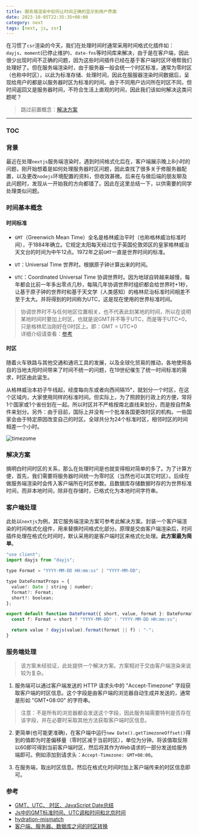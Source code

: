 ```yaml
---
title: 服务端渲染中如何让时间正确的显示到用户界面
date: 2023-10-05T22:35:35+08:00
category: next
tags: [next, js, ssr]
---
```


在习惯了`csr`渲染的今天，我们在处理时间时通常采用时间格式化插件如：`dayjs`、`moment`(已停止维护)、`date-fns`等时间库来解决，由于是在客户端，因此很少出现时间不正确的问题，因为这些时间插件已经在基于客户端时区环境帮我们处理好了。但在服务端渲染时，由于服务器一般会统一个时区标准，通常为零时区（也称中时区），以此为标准存储、处理时间，因此在服服器渲染时间数据后，呈现给用户的都是以服务器时区为标准的时间。由于不同用户访问所在时区不同，但时间返回又是服务器时间，不符合生活上直观的时间，因此我们该如何解决这类问题呢？

> 跳过前置概念：[解决方案](#前置处理)

---

### TOC

### 背景

最近在处理`nextjs`服务端渲染时，遇到时间格式化后在，客户端展示晚上8小时的问题，刚开始想着是如何处理服务器时区问题，因此查找了很多关于修服务器配置，以及更改`nodejs`环境配置的资料，但收效甚微。后来在与做后端的朋友聊及此问题时，发现从一开始我的方向都错了。因此在这里总结一下，以供需要的同学处理类似问题。


### 时间基本概念

#### 时间标准

- `GMT`（Greenwich Mean Time）全名是格林威治平时（也称格林威治标准时间），于1884年确立。它规定太阳每天经过位于英国伦敦郊区的皇家格林威治天文台的时间为中午12点。1972年之前`GMT`一直是世界时间的标准。

- `UT`：Universal Time 世界时。根据原子钟计算出来的时间。

- `UTC`：Coordinated Universal Time 协调世界时。因为地球自转越来越慢，每年都会比前一年多出零点几秒，每隔几年协调世界时组织都会给世界时+1秒，让基于原子钟的世界时和基于天文学（人类感知）的格林尼治标准时间相差不至于太大。并将得到的时间称为UTC，这是现在使用的世界标准时间。

> 协调世界时不与任何地区位置相关，也不代表此刻某地的时间，所以在说明某地时间时要加上时区，也就是说GMT并不等于UTC，而是等于UTC+0，只是格林尼治刚好在0时区上。即：GMT = UTC+0  
> 详细介绍请查看：[参考](#参考)

#### 时区

随着火车铁路与其他交通和通讯工具的发展，以及全球化贸易的推动，各地使用各自的当地太阳时间带来了时间不统一的问题，在19世纪催生了统一时间标准的需求，时区由此诞生。

从格林威治本初子午线起，经度每向东或者向西间隔15°，就划分一个时区，在这个区域内，大家使用同样的标准时间。但实际上，为了照顾到行政上的方便，常将1个国家或1个省份划在一起。所以时区并不严格按南北直线来划分，而是按自然条件来划分。另外：由于目前，国际上并没有一个批准各国更改时区的机构。一些国家会由于特定原因改变自己的时区。全球共分为24个标准时区，相邻时区的时间相差一个小时。

![timezome](https://s2.loli.net/2023/10/08/9DS2BdCLiWhkKXR.png)

### 解决方案

搞明白时间时区的关系，那么在处理时间是也就变得相对简单的多了。为了计算方便，首先，我们需要将服务器时间统一为零时区（当然也可以其它时区）。后续在做服务端渲染时会传入客户端所在时区参数。且数据库存储数据时存的为世界标准时间，而非本地时间，除非在存储时，已格式化为本地时间字符串。

### 客户端处理

此处以`nextjs`为例，其它服务端渲染方案可参考此解决方案。封装一个客户端渲染的时间格式化组件，用来替换时间格式化部分。原理是交由客户端渲染后，时间插件处理在格式化时间时，默认采用的是客户端时区来格式化处理。**此方案最为简单**。

```js
"use client";
import dayjs from "dayjs";

type Format = "YYYY-MM-DD HH:mm:ss" | "YYYY-MM-DD";

type DateFormatProps = {
  value?: Date | string | number;
  format?: Format;
  short?: boolean;
};

export default function DateFormat({ short, value, format }: DateFormatProps) {
  const f: Format = short ? "YYYY-MM-DD" : "YYYY-MM-DD HH:mm:ss";

  return value ? dayjs(value).format(format || f) : "-";
}
```

### 服务端处理

> 该方案未经验证，此处提供一个解决方案。方案相对于交由客户端渲染来说较为复杂。

1. 服务端可以通过客户端发送的 HTTP 请求头中的 "Accept-Timezone" 字段获取客户端的时区信息。这个字段是由客户端的浏览器自动生成并发送的，通常是形如 "GMT+08:00" 的字符串。

> 注意：不是所有的浏览器都会发送这个字段，因此服务端需要特判是否存在该字段，并在必要时采取其他方法获取客户端时区信息。


2. 更简单(也可能更准确)，在客户端中运行`new Date().getTimezoneOffset()`得到的值即为时差偏移量（零时区减于当前时区），单位为分钟。将该值取反除以60即可得到当前客户端时区，然后将其作为Web请求的一部分发送给服务端即可。例如添加到请求头：`Accept-Timezone: GMT+08:00`。

3. 在服务端，取出时区信息。然后在格式化时间时加上客户端传来的时区信息即可。

### 参考
 
- [GMT、UTC、 时区、JavaScript Date总结](https://juejin.cn/post/7063118893115670536)  
- [Js中的GMT标准时间、UTC调和时间和北京时间](https://juejin.cn/post/7039698747822964766)
- [hydration-mismatch](https://vuejs.org/guide/scaling-up/ssr.html#hydration-mismatch)  
- [客户端、服务器、数据库之间的时区转换](https://developer.aliyun.com/article/890133) 